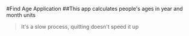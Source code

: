 #Find Age Application
##This app calculates people's ages in year and month units

>It's a slow process, quitting doesn't speed it up
